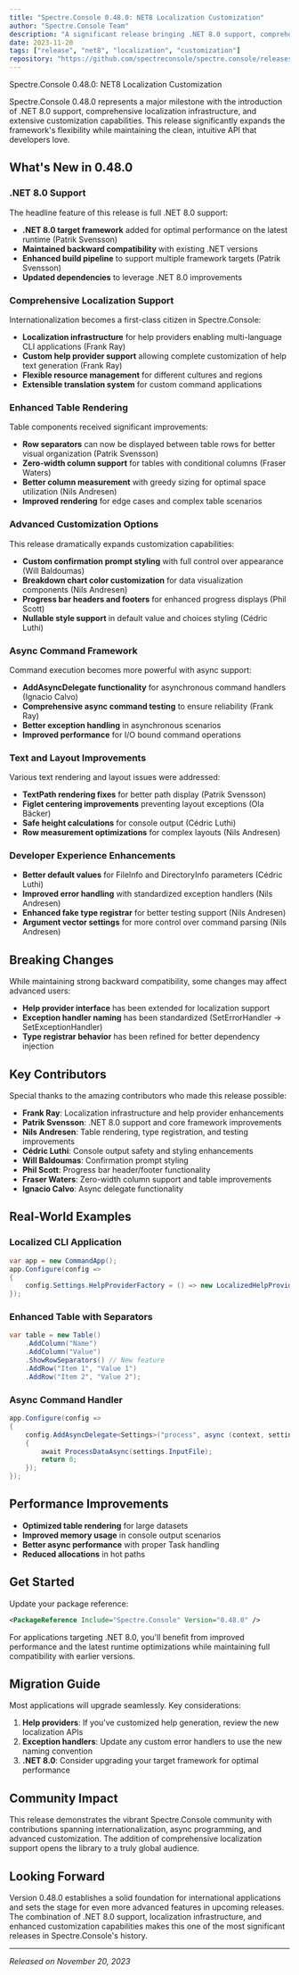 ```yaml
---
title: "Spectre.Console 0.48.0: NET8 Localization Customization"
author: "Spectre.Console Team"
description: "A significant release bringing .NET 8.0 support, comprehensive localization capabilities, extensive customization options, and enhanced table rendering with new async command functionality."
date: 2023-11-20
tags: ["release", "net8", "localization", "customization"]
repository: "https://github.com/spectreconsole/spectre.console/releases/tag/0.48.0"
---
```


Spectre.Console 0.48.0: NET8 Localization Customization

Spectre.Console 0.48.0 represents a major milestone with the introduction of .NET 8.0 support, comprehensive localization infrastructure, and extensive customization capabilities. This release significantly expands the framework's flexibility while maintaining the clean, intuitive API that developers love.

## What's New in 0.48.0

### .NET 8.0 Support

The headline feature of this release is full .NET 8.0 support:

- **.NET 8.0 target framework** added for optimal performance on the latest runtime (Patrik Svensson)
- **Maintained backward compatibility** with existing .NET versions
- **Enhanced build pipeline** to support multiple framework targets (Patrik Svensson)
- **Updated dependencies** to leverage .NET 8.0 improvements

### Comprehensive Localization Support

Internationalization becomes a first-class citizen in Spectre.Console:

- **Localization infrastructure** for help providers enabling multi-language CLI applications (Frank Ray)
- **Custom help provider support** allowing complete customization of help text generation (Frank Ray)
- **Flexible resource management** for different cultures and regions
- **Extensible translation system** for custom command applications

### Enhanced Table Rendering

Table components received significant improvements:

- **Row separators** can now be displayed between table rows for better visual organization (Patrik Svensson)
- **Zero-width column support** for tables with conditional columns (Fraser Waters)
- **Better column measurement** with greedy sizing for optimal space utilization (Nils Andresen)
- **Improved rendering** for edge cases and complex table scenarios

### Advanced Customization Options

This release dramatically expands customization capabilities:

- **Custom confirmation prompt styling** with full control over appearance (Will Baldoumas)
- **Breakdown chart color customization** for data visualization components (Nils Andresen)
- **Progress bar headers and footers** for enhanced progress displays (Phil Scott)
- **Nullable style support** in default value and choices styling (Cédric Luthi)

### Async Command Framework

Command execution becomes more powerful with async support:

- **AddAsyncDelegate functionality** for asynchronous command handlers (Ignacio Calvo)
- **Comprehensive async command testing** to ensure reliability (Frank Ray)
- **Better exception handling** in asynchronous scenarios
- **Improved performance** for I/O bound command operations

### Text and Layout Improvements

Various text rendering and layout issues were addressed:

- **TextPath rendering fixes** for better path display (Patrik Svensson)
- **Figlet centering improvements** preventing layout exceptions (Ola Bäcker)
- **Safe height calculations** for console output (Cédric Luthi)
- **Row measurement optimizations** for complex layouts (Nils Andresen)

### Developer Experience Enhancements

- **Better default values** for FileInfo and DirectoryInfo parameters (Cédric Luthi)
- **Improved error handling** with standardized exception handlers (Nils Andresen)
- **Enhanced fake type registrar** for better testing support (Nils Andresen)
- **Argument vector settings** for more control over command parsing (Nils Andresen)

## Breaking Changes

While maintaining strong backward compatibility, some changes may affect advanced users:

- **Help provider interface** has been extended for localization support
- **Exception handler naming** has been standardized (SetErrorHandler → SetExceptionHandler)
- **Type registrar behavior** has been refined for better dependency injection

## Key Contributors

Special thanks to the amazing contributors who made this release possible:

- **Frank Ray**: Localization infrastructure and help provider enhancements
- **Patrik Svensson**: .NET 8.0 support and core framework improvements
- **Nils Andresen**: Table rendering, type registration, and testing improvements
- **Cédric Luthi**: Console output safety and styling enhancements
- **Will Baldoumas**: Confirmation prompt styling
- **Phil Scott**: Progress bar header/footer functionality
- **Fraser Waters**: Zero-width column support and table improvements
- **Ignacio Calvo**: Async delegate functionality

## Real-World Examples

### Localized CLI Application

```csharp
var app = new CommandApp();
app.Configure(config =>
{
    config.Settings.HelpProviderFactory = () => new LocalizedHelpProvider("es-ES");
});
```

### Enhanced Table with Separators

```csharp
var table = new Table()
    .AddColumn("Name")
    .AddColumn("Value")
    .ShowRowSeparators() // New feature
    .AddRow("Item 1", "Value 1")
    .AddRow("Item 2", "Value 2");
```

### Async Command Handler

```csharp
app.Configure(config =>
{
    config.AddAsyncDelegate<Settings>("process", async (context, settings) =>
    {
        await ProcessDataAsync(settings.InputFile);
        return 0;
    });
});
```

## Performance Improvements

- **Optimized table rendering** for large datasets
- **Improved memory usage** in console output scenarios
- **Better async performance** with proper Task handling
- **Reduced allocations** in hot paths

## Get Started

Update your package reference:

```xml
<PackageReference Include="Spectre.Console" Version="0.48.0" />
```

For applications targeting .NET 8.0, you'll benefit from improved performance and the latest runtime optimizations while maintaining full compatibility with earlier versions.

## Migration Guide

Most applications will upgrade seamlessly. Key considerations:

1. **Help providers**: If you've customized help generation, review the new localization APIs
2. **Exception handlers**: Update any custom error handlers to use the new naming convention
3. **.NET 8.0**: Consider upgrading your target framework for optimal performance

## Community Impact

This release demonstrates the vibrant Spectre.Console community with contributions spanning internationalization, async programming, and advanced customization. The addition of comprehensive localization support opens the library to a truly global audience.

## Looking Forward

Version 0.48.0 establishes a solid foundation for international applications and sets the stage for even more advanced features in upcoming releases. The combination of .NET 8.0 support, localization infrastructure, and enhanced customization capabilities makes this one of the most significant releases in Spectre.Console's history.

---

*Released on November 20, 2023*